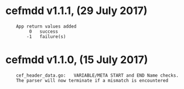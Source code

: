 

# cefmdd v1.1.1, (29 July 2017)

```
	App return values added
    	 0   success
    	-1   failure(s)
```

# cefmdd v1.1.0, (15 July 2017)

```
    cef_header_data.go:   VARIABLE/META START and END Name checks.
    The parser will now terminate if a mismatch is encountered
```




